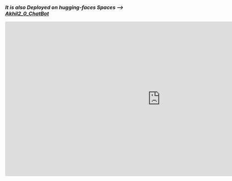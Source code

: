 ### *It is also Deployed on hugging-faces Spaces --> [Akhil2_0_ChatBot](https://huggingface.co/spaces/DeveloperAkhil/Personal-Chatbot)*
<html>
<iframe
	src="https://developerakhil-personal-chatbot.hf.space"
	frameborder="0"
	width="1000"
	height="500"
></iframe>
</html>
